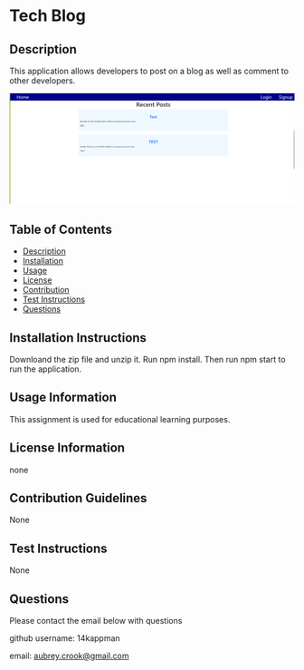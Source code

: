 # Tech Blog 

## Description

This application allows developers to post on a blog as well as comment to other developers. 

![screenshot here](/Screenshot%20(9).png)

## Table of Contents

- [Description](#description)
- [Installation](#installation-instructions)
- [Usage](#usage-information)
- [License](#license-information)
- [Contribution](#contribution-guidelines)
- [Test Instructions](#test-instructions)
- [Questions](#questions)


## Installation Instructions

Downloand the zip file and unzip it. Run npm install. Then run npm start to run the application.

## Usage Information

This assignment is used for educational learning purposes. 

## License Information

none

## Contribution Guidelines

None

## Test Instructions

None

## Questions 

Please contact the email below with questions

github username: 14kappman

email: aubrey.crook@gmail.com